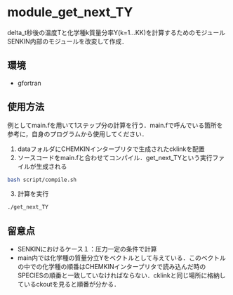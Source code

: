 # module_get_next_TY
delta_t秒後の温度Tと化学種k質量分率Y(k=1...KK)を計算するためのモジュール  
SENKIN内部のモジュールを改変して作成．  
## 環境
- gfortran
## 使用方法
例としてmain.fを用いて1ステップ分の計算を行う．main.fで呼んでいる箇所を参考に，自身のプログラムから使用してください．
1. dataフォルダにCHEMKINインタープリタで生成されたcklinkを配置
2. ソースコードをmain.fと合わせてコンパイル．get_next_TYという実行ファイルが生成される
```bash
bash script/compile.sh
```
3. 計算を実行
```bash
./get_next_TY
```

## 留意点
- SENKINにおけるケース１：圧力一定の条件で計算
- main内では化学種の質量分立Yをベクトルとして与えている．このベクトルの中での化学種の順番はCHEMKINインタープリタで読み込んだ時のSPECIESの順番と一致していなければならない．cklinkと同じ場所に格納しているckoutを見ると順番が分かる．